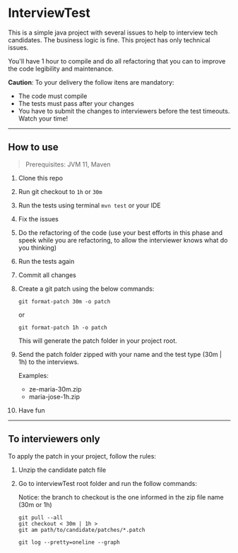 # InterviewTest

This is a simple java project with several issues to help to interview tech candidates.
The business logic is fine. This project has only technical issues.

You'll have 1 hour to compile and do all refactoring that you can to improve the code legibility and maintenance.

**Caution**: To your delivery the follow itens are mandatory:
- The code must compile
- The tests must pass after your changes
- You have to submit the changes to interviewers before the test timeouts. Watch your time!

---

## How to use

> Prerequisites: JVM 11, Maven

1. Clone this repo
2. Run git checkout to `1h` or `30m`
3. Run the tests using terminal `mvn test` or your IDE
4. Fix the issues
5. Do the refactoring of the code (use your best efforts in this phase and speek while you are refactoring, to allow the interviewer knows what do you thinking)
6. Run the tests again
7. Commit all changes
8. Create a git patch using the below commands:

       git format-patch 30m -o patch

   or

       git format-patch 1h -o patch

   This will generate the patch folder in your project root.

9. Send the patch folder zipped with your name and the test type (30m | 1h) to the interviews.

   Examples:
    - ze-maria-30m.zip
    - maria-jose-1h.zip

10. Have fun

---


## To interviewers only

To apply the patch in your project, follow the rules:

1. Unzip the candidate patch file
2. Go to interviewTest root folder and run the follow commands:

   Notice: the branch to checkout is the one informed in the zip file name (30m or 1h)

       git pull --all
       git checkout < 30m | 1h >
       git am path/to/candidate/patches/*.patch

       git log --pretty=oneline --graph
   

